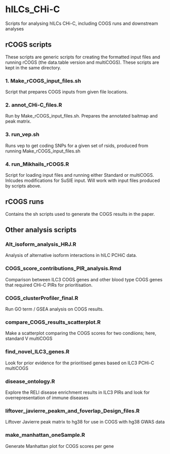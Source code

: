 # hILCs_CHi-C
Scripts for analysing hILCs CHi-C, including COGS runs and downstream analyses

## rCOGS scripts
These scripts are generic scripts for creating the formatted input files and running rCOGS (the data.table version and multiCOGS). These scripts are kept in the same directory.

### 1. Make_rCOGS_input_files.sh
Script that prepares COGS inputs from given file locations.
### 2. annot_CHi-C_files.R
Run by Make_rCOGS_input_files.sh. Prepares the annotated baitmap and peak matrix.
### 3. run_vep.sh
Runs vep to get coding SNPs for a given set of rsids, produced from running Make_rCOGS_input_files.sh
### 4. run_Mikhails_rCOGS.R
Script for loading input files and running either Standard or multiCOGS. Inlcudes modifications for SuSIE input. Will work with input files produced by scripts above.

## rCOGS runs
Contains the sh scripts used to generate the COGS results in the paper.

## Other analysis scripts

### Alt_isoform_analysis_HRJ.R
Analysis of alternative isoform interactions in hILC PCHiC data.

### COGS_score_contributions_PIR_analysis.Rmd
Comparison between ILC3 COGS genes and other blood type COGS genes that required CHi-C PIRs for prioritisation.

### COGS_clusterProfiler_final.R
Run GO term / GSEA analysis on COGS results.

### compare_COGS_results_scatterplot.R
Make a scatterplot comparing the COGS scores for two condiions; here, standard V multiCOGS

### find_novel_ILC3_genes.R
Look for prior evidence for the prioritised genes based on ILC3 PCHi-C multiCOGS

### disease_ontology.R
Explore the RELI disease enrichment results in ILC3 PIRs and look for overrepresentation of immune diseases

### liftover_javierre_peakm_and_foverlap_Design_files.R
Liftover Javierre peak matrix to hg38 for use in COGS with hg38 GWAS data

### make_manhattan_oneSample.R
Generate Manhattan plot for COGS scores per gene
